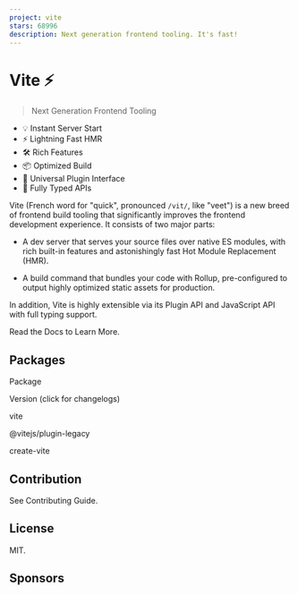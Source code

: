 ```yaml
---
project: vite
stars: 68996
description: Next generation frontend tooling. It's fast!
---
```


  

  

Vite ⚡
======

> Next Generation Frontend Tooling

-   💡 Instant Server Start
-   ⚡️ Lightning Fast HMR
-   🛠️ Rich Features
-   📦 Optimized Build
-   🔩 Universal Plugin Interface
-   🔑 Fully Typed APIs

Vite (French word for "quick", pronounced `/vit/`, like "veet") is a new breed of frontend build tooling that significantly improves the frontend development experience. It consists of two major parts:

-   A dev server that serves your source files over native ES modules, with rich built-in features and astonishingly fast Hot Module Replacement (HMR).
    
-   A build command that bundles your code with Rollup, pre-configured to output highly optimized static assets for production.
    

In addition, Vite is highly extensible via its Plugin API and JavaScript API with full typing support.

Read the Docs to Learn More.

Packages
--------

Package

Version (click for changelogs)

vite

@vitejs/plugin-legacy

create-vite

Contribution
------------

See Contributing Guide.

License
-------

MIT.

Sponsors
--------
